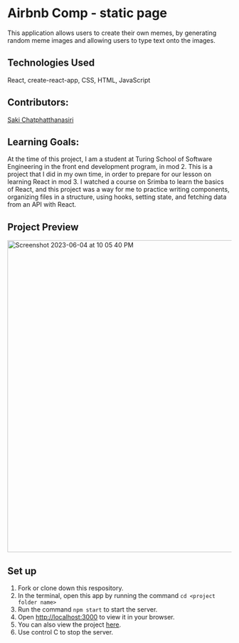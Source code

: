 # Airbnb Comp - static page
This application allows users to create their own memes, by generating random meme images and allowing users to type text onto the images.

## Technologies Used
React, create-react-app, CSS, HTML, JavaScript

## Contributors:
<a href="https://github.com/sakisandrac">Saki Chatphatthanasiri</a>

## Learning Goals:
At the time of this project, I am a student at Turing School of Software Engineering in the front end development program, in mod 2. This is a project that I did in my own time, in order to prepare for our lesson on learning React in mod 3. I watched a course on Srimba to learn the basics of React, and this project was a way for me to practice writing components, organizing files in a structure, using hooks, setting state, and fetching data from an API with React.

## Project Preview
<img width="700" alt="Screenshot 2023-06-04 at 10 05 40 PM" src="https://github.com/sakisandrac/react-meme-generator/assets/118419729/f881b907-1110-4c31-88ba-c2419cc8ae53">

## Set up
1. Fork or clone down this respository. 
2. In the terminal, open this app by running the command `cd <project folder name>`
3. Run the command `npm start` to start the server.
4. Open [http://localhost:3000](http://localhost:3000) to view it in your browser.
5. You can also view the project <a href="https://react-meme-generator-sakic.vercel.app/">here</a>.
6. Use control C to stop the server.
